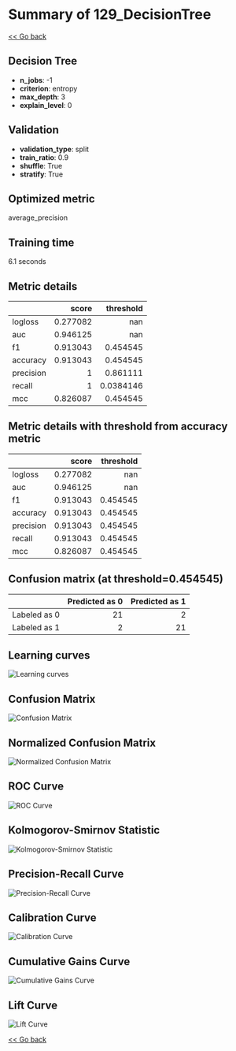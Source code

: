 # Summary of 129_DecisionTree

[<< Go back](../README.md)


## Decision Tree
- **n_jobs**: -1
- **criterion**: entropy
- **max_depth**: 3
- **explain_level**: 0

## Validation
 - **validation_type**: split
 - **train_ratio**: 0.9
 - **shuffle**: True
 - **stratify**: True

## Optimized metric
average_precision

## Training time

6.1 seconds

## Metric details
|           |    score |   threshold |
|:----------|---------:|------------:|
| logloss   | 0.277082 | nan         |
| auc       | 0.946125 | nan         |
| f1        | 0.913043 |   0.454545  |
| accuracy  | 0.913043 |   0.454545  |
| precision | 1        |   0.861111  |
| recall    | 1        |   0.0384146 |
| mcc       | 0.826087 |   0.454545  |


## Metric details with threshold from accuracy metric
|           |    score |   threshold |
|:----------|---------:|------------:|
| logloss   | 0.277082 |  nan        |
| auc       | 0.946125 |  nan        |
| f1        | 0.913043 |    0.454545 |
| accuracy  | 0.913043 |    0.454545 |
| precision | 0.913043 |    0.454545 |
| recall    | 0.913043 |    0.454545 |
| mcc       | 0.826087 |    0.454545 |


## Confusion matrix (at threshold=0.454545)
|              |   Predicted as 0 |   Predicted as 1 |
|:-------------|-----------------:|-----------------:|
| Labeled as 0 |               21 |                2 |
| Labeled as 1 |                2 |               21 |

## Learning curves
![Learning curves](learning_curves.png)
## Confusion Matrix

![Confusion Matrix](confusion_matrix.png)


## Normalized Confusion Matrix

![Normalized Confusion Matrix](confusion_matrix_normalized.png)


## ROC Curve

![ROC Curve](roc_curve.png)


## Kolmogorov-Smirnov Statistic

![Kolmogorov-Smirnov Statistic](ks_statistic.png)


## Precision-Recall Curve

![Precision-Recall Curve](precision_recall_curve.png)


## Calibration Curve

![Calibration Curve](calibration_curve_curve.png)


## Cumulative Gains Curve

![Cumulative Gains Curve](cumulative_gains_curve.png)


## Lift Curve

![Lift Curve](lift_curve.png)



[<< Go back](../README.md)
